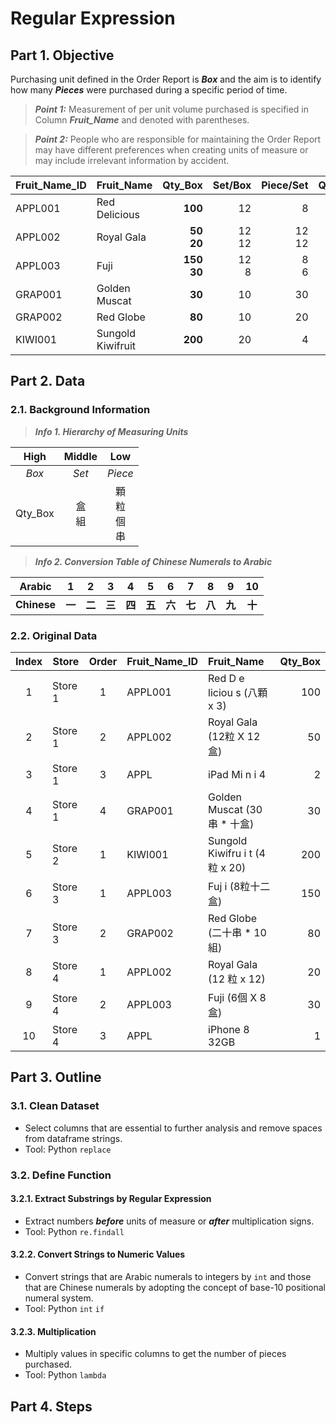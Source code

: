# Regular Expression
## Part 1. Objective
Purchasing unit defined in the Order Report is ***Box*** and the aim is to identify how many ***Pieces*** were purchased during a specific period of time.
> **_Point 1:_** Measurement of per unit volume purchased is specified in Column ***Fruit_Name*** and denoted with parentheses.

> **_Point 2:_** People who are responsible for maintaining the Order Report may have different preferences when creating units of measure or may include irrelevant information by accident.   

| Fruit_Name_ID | Fruit_Name        | Qty_Box       | Set/Box  | Piece/Set | Qty_Piece   |
| :---          | :---              | ---:          | ---:     | ---:      | ---:        |
| APPL001	      | Red Delicious     |	**100**       | 12       | 8         | **9,600**   |
| APPL002	      | Royal Gala	      | **50<br>20**  | 12<br>12 | 12<br>12  | **10,080**  |
| APPL003	      | Fuji	            | **150<br>30** | 12<br>8  | 8<br>6    | **15,840**  |
| GRAP001	      | Golden Muscat	    | **30**        | 10       | 30        | **9,000**   |
| GRAP002	      | Red Globe         |	**80**        | 10       | 20        | **16,000**  |
| KIWI001	      | Sungold Kiwifruit |	**200**       | 20       | 4         | **16,000**  |

## Part 2. Data
### 2.1. Background Information
> ***Info 1. Hierarchy of Measuring Units***

| High    | Middle   | Low                 |
| :---:   | :---:    | :---:               |
| *Box*   | *Set*    | *Piece*             |
| Qty_Box | 盒<br>組 | 顆<br>粒<br>個<br>串 |

> ***Info 2. Conversion Table of Chinese Numerals to Arabic***

| Arabic  | 1 | 2 | 3 | 4 | 5 | 6 | 7 | 8 | 9 | 10 |
| :---: | :---: | :---: | :---: | :---: | :---: | :---: | :---: | :---: | :---: | :---: |
| **Chinese** | **一** | **二** | **三** | **四** | **五** | **六** | **七** | **八** | **九** | **十** |

### 2.2. Original Data
| Index  | Store   | Order | Fruit_Name_ID | Fruit_Name                                | Qty_Box |  
| :---:  | ---     | :---: | :---          | :---                                      | ---:    | 
|      1 | Store 1 |     1 | APPL001       | Red D e liciou s (八顆 x 3)         |  100    | 
|      2 | Store 1 |     2 | APPL002       | Royal Gala (12粒 X 12盒)      |   50    |
|      3 | Store 1 |     3 | APPL          | iPad Mi n i 4                             |   2     | 
|      4 | Store 1 |     4 | GRAP001       | Golden Muscat (30串 * 十盒)    |   30    | 
|      5 | Store 2 |     1 | KIWI001       | Sungold Kiwifru i t (4粒 x 20)       |  200    |  
|      6 | Store 3 |     1 | APPL003       | Fuj i (8粒十二盒)              |  150    | 
|      7 | Store 3 |     2 | GRAP002       | Red Globe (二十串 * 10 組)     |   80    | 
|      8 | Store 4 |     1 | APPL002       | Royal Gala (12  粒 x 12)             |   20    |  
|      9 | Store 4 |     2 | APPL003       | Fuji (6個 X 8 盒)              |   30    |
|     10 | Store 4 |     3 | APPL          | iPhone 8 32GB                              |   1     | 

## Part 3. Outline
### 3.1. Clean Dataset
- Select columns that are essential to further analysis and remove spaces from dataframe strings.
- Tool: Python ```replace```
### 3.2. Define Function
#### 3.2.1. Extract Substrings by Regular Expression 
- Extract numbers ***before*** units of measure or ***after*** multiplication signs.
- Tool: Python ```re.findall```
#### 3.2.2. Convert Strings to Numeric Values
- Convert strings that are Arabic numerals to integers by ```int``` and those that are Chinese numerals by adopting the concept of base-10 positional numeral system.
- Tool: Python ```int``` ```if```
#### 3.2.3. Multiplication
- Multiply values in specific columns to get the number of pieces purchased.
- Tool: Python ```lambda```

## Part 4. Steps

